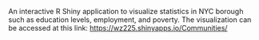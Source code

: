 An interactive R Shiny application to visualize statistics in NYC borough such as education levels, employment, and poverty.
The visualization can be accessed at this link: https://wz225.shinyapps.io/Communities/ 
